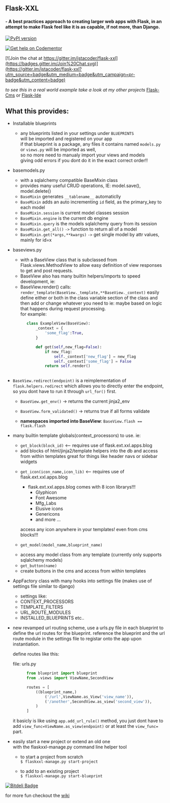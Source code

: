 ## Flask-XXL  
#### - A best practices approach to creating larger web apps with Flask, in an attempt to make Flask feel like it is as capable, if not more, than __Django__.

[![PyPI version](https://badge.fury.io/py/flask-xxl.svg)](https://badge.fury.io/py/flask-xxl)

[![Get help on Codementor](https://cdn.codementor.io/badges/get_help_github.svg)](https://www.codementor.io/jstacoder)

[![Join the chat at https://gitter.im/jstacoder/flask-xxl](https://badges.gitter.im/Join%20Chat.svg)](https://gitter.im/jstacoder/flask-xxl?utm_source=badge&utm_medium=badge&utm_campaign=pr-badge&utm_content=badge)

_to see this in a real world example take a look at my other projects_ [Flask-Cms](https://github.com/jstacoder/flask-cms) or [Flask-Ide](https://github.com/jstacoder/flask-ide)



## What this provides:  

-   Installable blueprints  
    - any blueprints listed in your settings under `BLUEPRINTS`   
    will be imported and registered on your app  
    if that blueprint is a package, any files it contains named `models.py` or `views.py` will be imported as well,   
    so no more need to manualy import your views and models  
    giving odd errors if you dont do it in the exact correct order!!

-   basemodels.py 
    -   with a sqlalchemy compatible BaseMixin class
      - provides many useful CRUD operations, IE: model.save(), model.delete()
      - `BaseMixin` generates `__tablename__` automaticlly
      - `BaseMixin` adds an auto incrementing `id` field, as the primary_key to each model
      - `BaseMixin.session` is current model classes session
      - `BaseMixin.engine` is the current db engine
      - `BaseMixin.query` is the models sqlalchemy query from its session
      - `BaseMixin.get_all()` `->` function to return all of a model
      - `BaseMixin.get(*args,**kwargs)` `->` get single model by attr values, mainly for id=x

-   baseviews.py
    -   with a BaseView class that is subclassed from Flask.views.MethodView to allow easy definition of view responses to get and post requests.
    -   BaseView also has many builtin helpers/imports to speed development, ie: 
      -   BaseView.render() calls:  
      `render_template(BaseView._template,**BaseView._context)`
      easily define either or both in the class variable
      section of the class and then add or change whatever you need to
      ie: maybe based on logic that happens during request processing.   
      for example:            
      ```python
            class ExampleView(BaseView):
                _context = {
                    'some_flag':True,
                }

                def get(self,new_flag=False):
                    if new_flag:
                        self._context['new_flag'] = new_flag
                        self._context['some_flag'] = False
                    return self.render()  
                    
    ```                    
      
   -   `BaseView.redirect(endpoint)`
        is a reimplementation of `flask.helpers.redirect` which allows you to directly enter the
        endpoint, so you dont have to run it through `url_for()` first. 
        
        - `BaseView.get_env()` -> returns the current jinja2_env        
        
        - `BaseView.form_validated()` -> returns true if all forms validate
        
        -   __namespaces imported into BaseView__:
            `BaseView.flash == flask.flash`
            
        
            

-   many builtin template globals(context_processors) to use.
    ie: 

    - `get_block(block_id)` <-- requires use of flask.ext.xxl.apps.blog 
     *   add blocks of html/jinja2/template helpers 
         into the db and access from within templates
         great for things like header navs or sidebar widgets
                
    - `get_icon(icon_name,icon_lib)` <-- requires use of flask.ext.xxl.apps.blog
        - flask.ext.xxl.apps.blog comes with 8 icon librarys!!!  
            * Glyphicon  
            * Font Awesome
            * Mfg_Labs
            * Elusive icons
            * Genericons
            * and more ...   
      
      access any icon anywhere in your templates! even from cms blocks!!!
                
    - `get_model(model_name,blueprint_name)`
     * access any model class from any template (currently only supports sqlalchemy models)
            
    - `get_button(name)`
     * create buttons in the cms and access from within templates

- AppFactory class with many hooks into settings file (makes use of settings file similar to django)
  -   settings like:
    -   CONTEXT_PROCESSORS
    -   TEMPLATE_FILTERS
    -   URL_ROUTE_MODULES
    -   INSTALLED_BLUEPRINTS etc..

- new revamped url routing scheme, use a urls.py file in each blueprint to 
  define the url routes for the blueprint. reference the blueprint and the url
  route module in the settings file to registar onto the app upon instantiation.  

  define routes like this:

  file: urls.py
  ```python
        from blueprint import blueprint
        from .views import ViewName,SecondView

        routes = [
            ((blueprint_name,)
                ('/url',ViewName.as_View('view_name')),
                ('/another',SecondView.as_view('second_view')),
            )
        ]
    ```
    it basicly is like using `app.add_url_rule()` method, you
    just dont have to add `view_func=ViewName.as_view(endpoint)`
    or at least the `view_func=` part.


-   easily start a new project or extend an old one  
    with the flaskxxl-manage.py command line helper tool
    - to start a project from scratch  
      `$ flaskxxl-manage.py start-project`
        
    -   to add to an existing project  
        `$ flaskxxl-manage.py start-blueprint`


[![Bitdeli Badge](https://d2weczhvl823v0.cloudfront.net/jstacoder/flask-xxl/trend.png)](https://bitdeli.com/free "Bitdeli Badge")

for more fun checkout the [wiki](https://github.com/jstacoder/flask-xxl/wiki)
